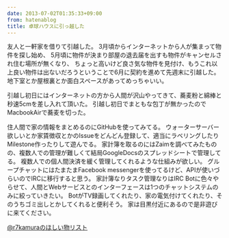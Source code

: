 ```yaml
---
date: 2013-07-02T01:35:33+09:00
from: hatenablog
title: 卓球ハウスに引っ越した
---
```

友人と一軒家を借りて引越した。 3月頃からインターネットから人が集まって物件を探し始め、 5月頃に物件が決まり部屋の退去届を出すも物件がキャンセルされ住む場所が無くなり、 ちょっと高いけど良さ気な物件を見付け、もうこれ以上良い物件は出ないだろうということで6月に契約を進めて先週末に引越した。 地下室とか屋根裏とか面白スペースがあってめっちゃいい。

引越し初日にはインターネットの方から人間が沢山やってきて、蕎麦粉と綿棒と秒速5cmを差し入れて頂いた。 引越し初日でまともな包丁が無かったのでMacbookAirで蕎麦を切った。

住人間で家の情報をまとめるのにGitHubを使ってみてる。 ウォーターサーバー欲しいとか家賃徴収とかのIssueをどんどん登録して、適当にラベリングしたりMilestone作ったりして遊んでる。 家計簿を取るのにはZaimを調べてみたものの、複数人での管理が難しくて結局GoogleDocsのスプレッドシートで管理してる。 複数人での個人間決済を緩く管理してくれるような仕組みが欲しい。 グループチャットにはたまたまFacebook messengerを使ってるけど、APIが使いづらいのでIRCに移行すると思う。 家計簿なりタスク管理なりはIRC Botに色々やらせて、人間とWebサービスとのインターフェースは1つのチャットシステムのみに絞っていきたい。 BotがTV録画してくれたり、家の電気付けてくれたり、そのうちゴミ出しとかしてくれると便利そう。 家は目黒付近にあるので是非遊びに来てください。

[@r7kamuraのほしい物リスト](http://www.amazon.co.jp/registry/wishlist/31WJYTS73D19K)

